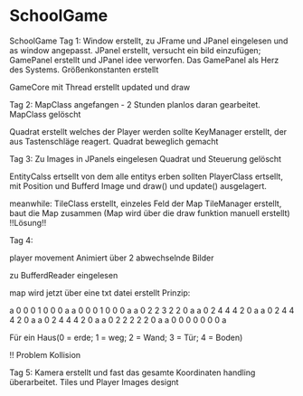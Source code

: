 # SchoolGame
SchoolGame
Tag 1:
  Window erstellt, zu JFrame und JPanel eingelesen und as window angepasst.
  JPanel erstellt, versucht ein bild einzufügen;
  GamePanel erstellt und  JPanel idee verworfen.
  Das GamePanel als Herz des Systems.
  Größenkonstanten erstellt
  
  GameCore mit Thread erstellt
  updated und draw
 
Tag 2:
  MapClass angefangen - 2 Stunden planlos daran gearbeitet.
  MapClass gelöscht
  
  Quadrat erstellt welches der Player werden sollte
  KeyManager erstellt, der aus Tastenschläge reagert.
  Quadrat beweglich gemacht
  
Tag 3:
  Zu Images in JPanels eingelesen
  Quadrat und Steuerung gelöscht
  
  EntityCalss ertsellt von dem alle entitys erben sollten
  PlayerClass ertsellt, mit Position und Bufferd Image und draw() und update() ausgelagert.
  
meanwhile: 
  TileClass erstellt, einzeles Feld der Map
  TileManager erstellt, baut die Map zusammen
  (Map wird über die draw funktion manuell erstellt) !!Lösung!!
  
Tag 4:
  
  player movement Animiert über 2 abwechselnde Bilder
  
  zu BufferdReader eingelesen
  
  map wird jetzt über eine txt datei erstellt Prinzip:
  
  a 0 0 0 1 0 0 0 a
  a 0 0 0 1 0 0 0 a
  a 0 2 2 3 2 2 0 a
  a 0 2 4 4 4 2 0 a
  a 0 2 4 4 4 2 0 a
  a 0 2 4 4 4 2 0 a
  a 0 2 2 2 2 2 0 a
  a 0 0 0 0 0 0 0 a
  
  Für ein Haus(0 = erde; 1 = weg; 2 = Wand; 3 = Tür; 4 = Boden)
  
  !! Problem Kollision
  
Tag 5:
  Kamera erstellt und fast das gesamte Koordinaten handling überarbeitet.
  Tiles und Player Images designt
  

 

